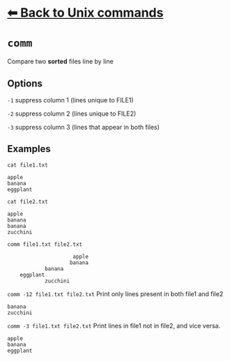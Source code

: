 # [⬅ Back	to Unix commands](unix.md)
# `comm`
Compare two __sorted__ files line by line

## Options
`-1` suppress column 1 (lines unique to FILE1)

`-2` suppress column 2 (lines unique to FILE2)

`-3` suppress column 3 (lines that appear in both files)


## Examples
`cat file1.txt`
```
apple
banana
eggplant
```

`cat file2.txt`
```
apple
banana
banana
zucchini
```

`comm file1.txt file2.txt`
```
                     apple
                    banana
            banana
    eggplant
            zucchini
```


`comm -12 file1.txt file2.txt` Print only lines present in both file1 and file2
```
banana
zucchini
```

`comm -3 file1.txt file2.txt` Print lines in file1 not in file2, and vice versa.
```
apple
banana
eggplant
```
